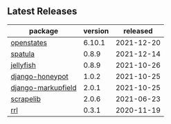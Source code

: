 ## Latest Releases
| package | version | released |
|--------------|-----------|-------------|
| [openstates](https://github.com/openstates/) | 6.10.1 | 2021-12-20 |
| [spatula](https://github.com/jamesturk/spatula) | 0.8.9 | 2021-12-14 |
| [jellyfish](https://github.com/jamesturk/jellyfish) | 0.8.9 | 2021-10-26 |
| [django-honeypot](https://github.com/jamesturk/django-honeypot) | 1.0.2 | 2021-10-25 |
| [django-markupfield](https://github.com/jamesturk/django-markupfield) | 2.0.1 | 2021-10-25 |
| [scrapelib](https://github.com/jamesturk/scrapelib) | 2.0.6 | 2021-06-23 |
| [rrl](https://github.com/jamesturk/rrl) | 0.3.1 | 2020-11-19 |

